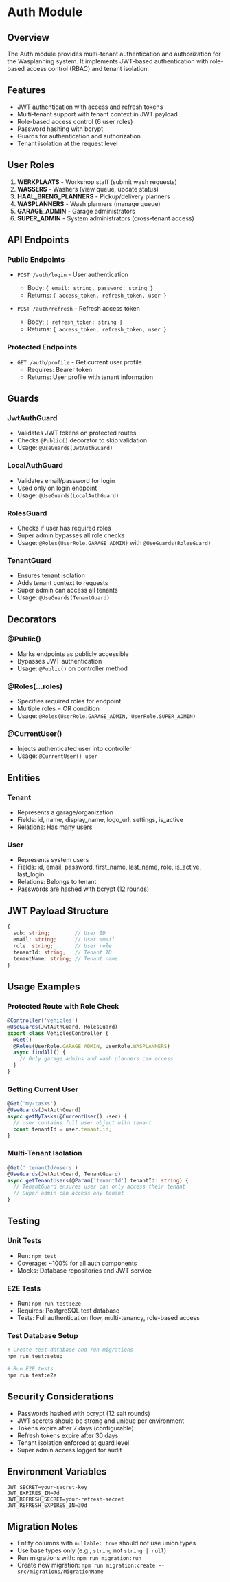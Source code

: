 # Auth Module

## Overview
The Auth module provides multi-tenant authentication and authorization for the Wasplanning system. It implements JWT-based authentication with role-based access control (RBAC) and tenant isolation.

## Features
- JWT authentication with access and refresh tokens
- Multi-tenant support with tenant context in JWT payload
- Role-based access control (6 user roles)
- Password hashing with bcrypt
- Guards for authentication and authorization
- Tenant isolation at the request level

## User Roles
1. **WERKPLAATS** - Workshop staff (submit wash requests)
2. **WASSERS** - Washers (view queue, update status)
3. **HAAL_BRENG_PLANNERS** - Pickup/delivery planners
4. **WASPLANNERS** - Wash planners (manage queue)
5. **GARAGE_ADMIN** - Garage administrators
6. **SUPER_ADMIN** - System administrators (cross-tenant access)

## API Endpoints

### Public Endpoints
- `POST /auth/login` - User authentication
  - Body: `{ email: string, password: string }`
  - Returns: `{ access_token, refresh_token, user }`

- `POST /auth/refresh` - Refresh access token
  - Body: `{ refresh_token: string }`
  - Returns: `{ access_token, refresh_token, user }`

### Protected Endpoints
- `GET /auth/profile` - Get current user profile
  - Requires: Bearer token
  - Returns: User profile with tenant information

## Guards

### JwtAuthGuard
- Validates JWT tokens on protected routes
- Checks `@Public()` decorator to skip validation
- Usage: `@UseGuards(JwtAuthGuard)`

### LocalAuthGuard
- Validates email/password for login
- Used only on login endpoint
- Usage: `@UseGuards(LocalAuthGuard)`

### RolesGuard
- Checks if user has required roles
- Super admin bypasses all role checks
- Usage: `@Roles(UserRole.GARAGE_ADMIN)` with `@UseGuards(RolesGuard)`

### TenantGuard
- Ensures tenant isolation
- Adds tenant context to requests
- Super admin can access all tenants
- Usage: `@UseGuards(TenantGuard)`

## Decorators

### @Public()
- Marks endpoints as publicly accessible
- Bypasses JWT authentication
- Usage: `@Public()` on controller method

### @Roles(...roles)
- Specifies required roles for endpoint
- Multiple roles = OR condition
- Usage: `@Roles(UserRole.GARAGE_ADMIN, UserRole.SUPER_ADMIN)`

### @CurrentUser()
- Injects authenticated user into controller
- Usage: `@CurrentUser() user`

## Entities

### Tenant
- Represents a garage/organization
- Fields: id, name, display_name, logo_url, settings, is_active
- Relations: Has many users

### User
- Represents system users
- Fields: id, email, password, first_name, last_name, role, is_active, last_login
- Relations: Belongs to tenant
- Passwords are hashed with bcrypt (12 rounds)

## JWT Payload Structure
```typescript
{
  sub: string;        // User ID
  email: string;      // User email
  role: string;       // User role
  tenantId: string;   // Tenant ID
  tenantName: string; // Tenant name
}
```

## Usage Examples

### Protected Route with Role Check
```typescript
@Controller('vehicles')
@UseGuards(JwtAuthGuard, RolesGuard)
export class VehiclesController {
  @Get()
  @Roles(UserRole.GARAGE_ADMIN, UserRole.WASPLANNERS)
  async findAll() {
    // Only garage admins and wash planners can access
  }
}
```

### Getting Current User
```typescript
@Get('my-tasks')
@UseGuards(JwtAuthGuard)
async getMyTasks(@CurrentUser() user) {
  // user contains full user object with tenant
  const tenantId = user.tenant.id;
}
```

### Multi-Tenant Isolation
```typescript
@Get(':tenantId/users')
@UseGuards(JwtAuthGuard, TenantGuard)
async getTenantUsers(@Param('tenantId') tenantId: string) {
  // TenantGuard ensures user can only access their tenant
  // Super admin can access any tenant
}
```

## Testing

### Unit Tests
- Run: `npm test`
- Coverage: ~100% for all auth components
- Mocks: Database repositories and JWT service

### E2E Tests
- Run: `npm run test:e2e`
- Requires: PostgreSQL test database
- Tests: Full authentication flow, multi-tenancy, role-based access

### Test Database Setup
```bash
# Create test database and run migrations
npm run test:setup

# Run E2E tests
npm run test:e2e
```

## Security Considerations
- Passwords hashed with bcrypt (12 salt rounds)
- JWT secrets should be strong and unique per environment
- Tokens expire after 7 days (configurable)
- Refresh tokens expire after 30 days
- Tenant isolation enforced at guard level
- Super admin access logged for audit

## Environment Variables
```env
JWT_SECRET=your-secret-key
JWT_EXPIRES_IN=7d
JWT_REFRESH_SECRET=your-refresh-secret
JWT_REFRESH_EXPIRES_IN=30d
```

## Migration Notes
- Entity columns with `nullable: true` should not use union types
- Use base types only (e.g., `string` not `string | null`)
- Run migrations with: `npm run migration:run`
- Create new migration: `npm run migration:create -- src/migrations/MigrationName`